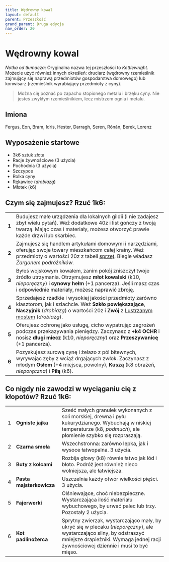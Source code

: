 ```yaml
---
title: Wędrowny kowal
layout: default
parent: Przeszłość
grand_parent: Druga edycja
nav_order: 20
---
```


# Wędrowny kowal

_Notka od tłumacza_: Oryginalna nazwa tej przeszłości to _Kettlewright_. Możecie użyć również innych określeń: druciarz (wędrowny rzemieślnik zajmujący się naprawą przedmiotów gospodarstwa domowego) lub konwisarz (rzemieślnik wyrabiający przedmioty z cyny).

> Można cię poznać po zapachu stopionego metalu i brzęku cyny. Nie jesteś zwykłym rzemieślnikiem, lecz mistrzem ognia i metalu. 

## Imiona

Fergus, Eon, Bram, Idris, Hester, Darragh, Seren, Rónán, Berek, Lorenz

## Wyposażenie startowe

- 3k6 sztuk złota
- Racje żywnościowe (3 użycia)
- Pochodnia (3 użycia) 
- Szczypce
- Rolka cyny
- Rękawice (_drobiazg_)
- Młotek (k6)

## Czym się zajmujesz? Rzuć 1k6:

|       |                                                                                                                                                                                                                 |
| ----- | --------------------------------------------------------------------------------------------------------------------------------------------------------------------------------------------------------------- |
| **1** | Budujesz małe urządzenia dla lokalnych gildii (i nie zadajesz zbyt wielu pytań). Weź dodatkowe 40z i list gończy z twoją twarzą. Mając czas i materiały, możesz otworzyć prawie każde drzwi lub skarbiec.  |
| **2** | Zajmujesz się handlem artykułami domowymi i narzędziami, oferując swoje towary mieszkańcom całej krainy. Weź przedmioty o wartości 20z z tabeli [sprzęt](/second-edition/players-guide/marketplace#Sprzet). Biegle władasz _Żargonem podróżników_.         |
| **3** | Byłeś wojskowym kowalem, zanim pokój zniszczył twoje źródło utrzymania. Otrzymujesz **młot kowalski** (k10, _nieporęczny_) i **cynowy hełm** (+1 pancerza). Jeśli masz czas i odpowiednie materiały, możesz naprawić zbroję.          |
| **4** | Sprzedajesz rzadkie i wysokiej jakości przedmioty zarówno klasztorom, jak i szlachcie. Weź **Szkło powiększające**, **Naszyjnik** (_drobiazg_) o wartości 20z i **Zwój** z [Lustrzanym mostem](/second-edition/players-guide/spellbooks#lustrzany-most) (_drobiazg_).                          |
| **5** | Oferujesz ochronę jako usługę, cicho wypatrując zagrożeń podczas przekazywania pieniędzy. Zaczynasz z **+k4 OCHR** i nosisz **długi miecz** (k10, _nieporęczny_) oraz **Przeszywanicę** (+1 pancerza).  |
| **6** | Pozyskujesz surową cynę i żelazo z pól bitewnych, wyrywając zęby z wciąż drgających zwłok. Zaczynasz z młodym **Osłem** (+4 miejsca, powolny), **Kuszą** (k8 obrażeń, _nieporęczna_) i **Piłą** (k6).   |

## Co nigdy nie zawodzi w wyciąganiu cię z kłopotów? Rzuć 1k6:

|     |                    |                                                                                                                                                                  |
| --- | ------------------ | ---------------------------------------------------------------------------------------------------------------------------------------------------------------- |
| 1   | **Ogniste jajka**      | Sześć małych granulek wykonanych z soli morskiej, drewna i pyłu kukurydzianego. Wybuchają w niskiej temperaturze (k8, _podmuch_), ale płomienie szybko się rozpraszają.                         |
| 2   | **Czarna smoła**      | Wszechstronna: zarówno lepka, jak i wysoce łatwopalna. 3 użycia.                                                                                                             |
| 3   | **Buty z kolcami**   | Rozbija głowy (k8) równie łatwo jak lód i błoto. Podróż jest również nieco wolniejsza, ale łatwiejsza.                                                                    |
| 4   | **Pasta majsterkowicza** | Uszczelnia każdy otwór wielkości pięści. 3 użycia.                                                                                                                       |
| 5   | **Fajerwerki**      | Olśniewające, choć niebezpieczne. Wystarczająca ilość materiału wybuchowego, by urwać palec lub trzy. Pozostały 2 użycia.                                                     |
| 6   | **Kot padlinożerca**    | Sprytny zwierzak, wystarczająco mały, by ukryć się w plecaku (_nieporęczny_), ale wystarczająco silny, by odstraszyć mniejsze drapieżniki. Wymaga jednej racji żywnościowej dziennie i musi to być mięso. |


